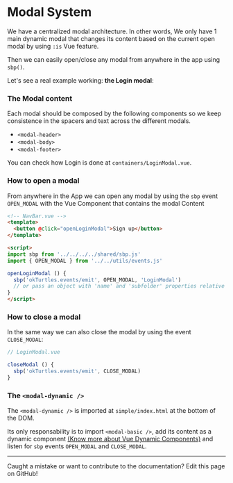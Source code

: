 # Modal System

We have a centralized modal architecture. In other words, We only have 1 main dynamic modal that changes its content based on the current open modal by using `:is` Vue feature.

Then we can easily open/close any modal from anywhere in the app using `sbp()`.

Let's see a real example working: **the Login modal**:

### The Modal content
Each modal should be composed by the following components so we keep consistence in the spacers and text across the different modals.

- `<modal-header>`
- `<modal-body>`
- `<modal-footer>`

You can check how Login is done at `containers/LoginModal.vue`.

### How to open a modal

From anywhere in the App we can open any modal by using the `sbp` event `OPEN_MODAL` with the Vue Component that contains the modal Content

```html
<!-- NavBar.vue -->
<template>
  <button @click="openLoginModal">Sign up</button>
</template>

<script>
import sbp from '../../../../shared/sbp.js'
import { OPEN_MODAL } from '../../utils/events.js'

openLoginModal () {
  sbp('okTurtles.events/emit', OPEN_MODAL, 'LoginModal')
  // or pass an object with 'name' and 'subfolder' properties relative to containers folder
}
</script>
```

### How to close a modal
In the same way we can also close the modal by using the event `CLOSE_MODAL`:

```js
// LoginModal.vue

closeModal () {
  sbp('okTurtles.events/emit', CLOSE_MODAL)
}
```

### The `<modal-dynamic />`

The `<modal-dynamic />` is imported at `simple/index.html` at the bottom of the DOM.

Its only responsability is to import `<modal-basic />`, add its content as a dynamic component [(Know more about Vue Dynamic Components)](https://vuejs.org/v2/api/#is) and listen for `sbp` events `OPEN_MODAL` and `CLOSE_MODAL`.

---

Caught a mistake or want to contribute to the documentation? Edit this page on GitHub!
